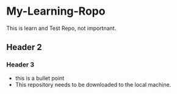# My-Learning-Ropo
This is learn and Test Repo, not importnant.
## Header 2
### Header 3
* this is a bullet point
* This repository needs to be downloaded to the local machine. 
